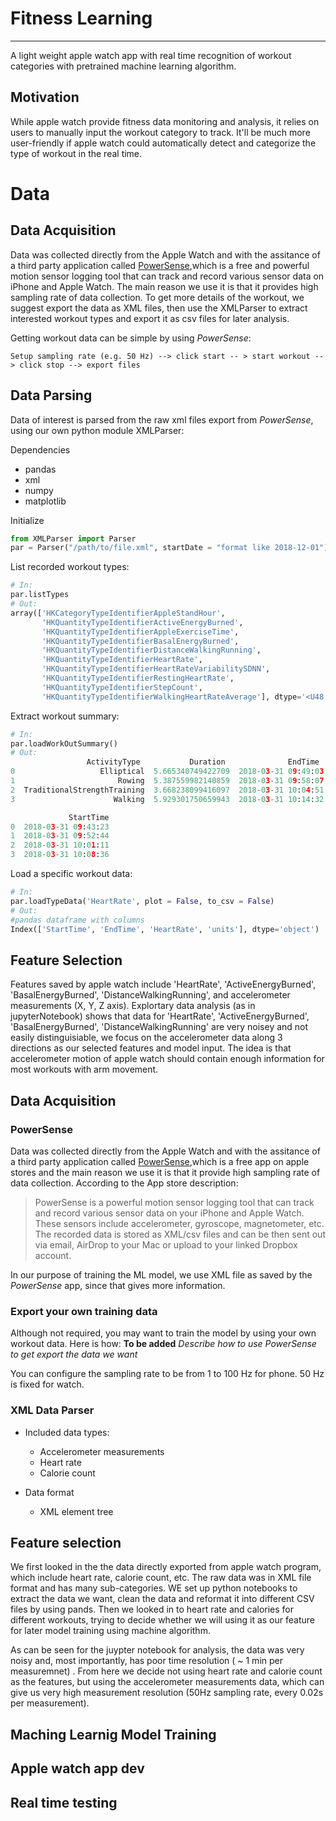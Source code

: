 # Fitness Learning  
----  
A light weight apple watch app with real time recognition of workout categories with pretrained machine learning algorithm. 

## Motivation  
While apple watch provide fitness data monitoring and analysis, it relies on users to manually input the workout category to track. It'll be much more user-friendly if apple watch could automatically detect and categorize the type of workout in the real time. 


# Data   

## Data Acquisition  
Data was collected directly from the Apple Watch and with the assitance of a third party application called [PowerSense](https://itunes.apple.com/us/app/powersense-motion-sensor-data-logging-tool/id1050491381?mt=8),which is a free and powerful motion sensor logging tool that can track and record various sensor data on iPhone and Apple Watch. The main reason we use it is that it provides high sampling rate of data collection. To get more details of the workout, we suggest export the data as XML files, then use the XMLParser to extract interested workout types and export it as csv files for later analysis.

Getting workout data can be simple by using *PowerSense*:  
```
Setup sampling rate (e.g. 50 Hz) --> click start -- > start workout --> click stop --> export files  
```

## Data Parsing   
Data of interest is parsed from the raw xml files export from *PowerSense*, using our own python module XMLParser:

Dependencies  
+ pandas 
+ xml
+ numpy 
+ matplotlib 


Initialize  
```python
from XMLParser import Parser  
par = Parser("/path/to/file.xml", startDate = "format like 2018-12-01")  
```

List recorded workout types:  
```python
# In: 
par.listTypes  
# Out:
array(['HKCategoryTypeIdentifierAppleStandHour',
       'HKQuantityTypeIdentifierActiveEnergyBurned',
       'HKQuantityTypeIdentifierAppleExerciseTime',
       'HKQuantityTypeIdentifierBasalEnergyBurned',
       'HKQuantityTypeIdentifierDistanceWalkingRunning',
       'HKQuantityTypeIdentifierHeartRate',
       'HKQuantityTypeIdentifierHeartRateVariabilitySDNN',
       'HKQuantityTypeIdentifierRestingHeartRate',
       'HKQuantityTypeIdentifierStepCount',
       'HKQuantityTypeIdentifierWalkingHeartRateAverage'], dtype='<U48')
```

Extract workout summary:   
```python
# In: 
par.loadWorkOutSummary()  
# Out:
                 ActivityType           Duration              EndTime  \
0                   Elliptical  5.665340749422709  2018-03-31 09:49:03   
1                       Rowing  5.387559982140859  2018-03-31 09:58:07   
2  TraditionalStrengthTraining  3.668238099416097  2018-03-31 10:04:51   
3                      Walking  5.929301750659943  2018-03-31 10:14:32   

             StartTime  
0  2018-03-31 09:43:23  
1  2018-03-31 09:52:44  
2  2018-03-31 10:01:11  
3  2018-03-31 10:08:36  

```

Load a specific workout data:  
```python
# In:
par.loadTypeData('HeartRate', plot = False, to_csv = False)
# Out:
#pandas dataframe with columns
Index(['StartTime', 'EndTime', 'HeartRate', 'units'], dtype='object')
```
## Feature Selection  
Features saved by apple watch include 'HeartRate', 'ActiveEnergyBurned', 'BasalEnergyBurned', 'DistanceWalkingRunning', and accelerometer measurements (X, Y, Z axis). Explortary data analysis (as in jupyterNotebook) shows that data for 'HeartRate', 'ActiveEnergyBurned', 'BasalEnergyBurned', 'DistanceWalkingRunning' are very noisey and not easily distinguisiable, we focus on the accelerometer data along 3 directions as our selected features and model input. The idea is that accelerometer motion of apple watch should contain enough information for most workouts with arm movement. 

## Data Acquisition  

### PowerSense
Data was collected directly from the Apple Watch and with the assitance of a third party application called [PowerSense](https://itunes.apple.com/us/app/powersense-motion-sensor-data-logging-tool/id1050491381?mt=8),which is a free app on apple stores and the main reason we use it is that it provide high sampling rate of data collection. According to the App store description:  

> PowerSense is a powerful motion sensor logging tool that can track and record various sensor data on your iPhone and Apple Watch. These sensors include accelerometer, gyroscope, magnetometer, etc. The recorded data is stored as XML/csv files and can be then sent out via email, AirDrop to your Mac or upload to your linked Dropbox account.  

In our purpose of training the ML model, we use XML file as saved by the *PowerSense* app, since that gives more information. 


### Export your own training data  
Although not required, you may want to train the model by using your own workout data. Here is how: 
**To be added** *Describe how to use PowerSense to get export the data we want*  

You can configure the sampling rate to be from 1 to 100 Hz for phone. 50 Hz is fixed for watch.

### XML Data Parser 



- Included data types:  
  + Accelerometer measurements
  + Heart rate
  + Calorie count
  
- Data format 
  + XML element tree 
  



## Feature selection  
We first looked in the the data directly exported from apple watch program, which include heart rate, calorie count, etc. The raw data was in XML file format and has many sub-categories. WE set up python notebooks to extract the data we want, clean the data and reformat it into different CSV files by using pands. Then we looked in to heart rate and calories for different workouts, trying to decide whether we will using it as our feature for later model training using machine algorithm.   

As can be seen for the juypter notebook for analysis, the data was very noisy and, most importantly, has poor time resolution ( ~ 1 min per measuremnet) . From here we decide not using heart rate and calorie count as the features, but using the accelerometer measurements data, which can give us very high measurement resolution (50Hz sampling rate, every 0.02s per measurement).   

## Maching Learnig Model Training 

## Apple watch app dev   

## Real time testing   

